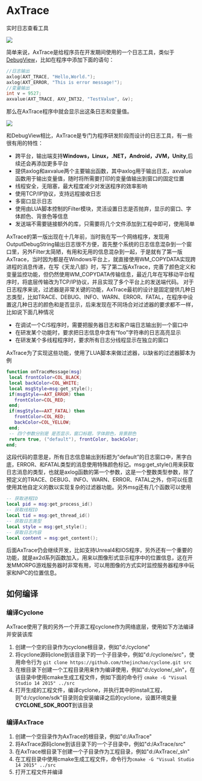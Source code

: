 # AxTrace
实时日志查看工具

![](http://thecodeway.com/blog/wp-content/uploads/2016/05/axtrace01.gif)

简单来说，AxTrace是给程序员在开发期间使用的一个日志工具，类似于[DebugView](https://technet.microsoft.com/en-us/sysinternals/debugview)，比如在程序中添加下面的语句：
```C++
//日志输出
axlog(AXT_TRACE, "Hello,World.");
axlog(AXT_ERROR, "This is error message!");
//变量输出
int v = 9527;
axvalue(AXT_TRACE, AXV_INT32, "TestValue", &v);
```
那么在AxTrace程序中就会显示出这条日志和变量值。

![](http://thecodeway.com/blog/wp-content/uploads/2016/05/axtrace02.gif)

和DebugView相比，AxTrace是专门为程序研发阶段而设计的日志工具，有一些很有用的特性：
* 跨平台，输出端支持**Windows，Linux，.NET，Android，JVM，Unity**,后续还会再添加更多平台
* 提供axlog和axvalue两个主要输出函数，其中axlog用于输出日志，axvalue函数用于输出变量值，随时将所需要打印的变量值输出到窗口的固定位置
* 线程安全，无阻塞，最大程度减少对发送程序的效率影响
* 使用TCP/IP协议，支持远程接收日志
* 多窗口显示日志
* 使用由LUA脚本控制的Filter模块，灵活设置日志是否抛弃，显示的窗口、字体颜色、背景色等信息
* 发送端不需要链接额外的库，只需要将几个文件添加到工程中即可，使用简单

AxTrace的第一版出现在十几年前，当时我在写一个网络程序，发现用OutputDebugString输出日志很不方便，首先整个系统的日志信息混杂到一个窗口里，另外Filter太简陋，有用和无用的信息混杂到一起，于是就有了第一版AxTrace，当时因为都是在Windows平台上，就直接使用WM_COPYDATA实现跨进程的消息传递，在写《天龙八部》时，写了第二版AxTrace，完善了颜色定义和变量监控功能，但仍然使用WM_COPYDATA传输信息，最近几年在写移动平台程序时，将底层传输改为TCP/IP协议，并且实现了多个平台上的发送端代码。
对于日志程序来说，过滤器是非常关键的功能，AxTrace最初的设计是固定提供几种日志类型，比如TRACE、DEBUG、INFO、WARN、ERROR、FATAL，在程序中设置这几种日志的颜色和是否显示，后来发现在不同场合对过滤器的要求都不一样，比如说下面几种情况
* 在调试一个C/S程序时，需要把服务器日志和客户端日志输出到一个窗口中
* 在研发某个功能时，要求把日志信息中含有“foo”字符串的日志高亮显示
* 在研发某个多线程程序时，要求所有日志分线程显示在独立的窗口

AxTrace为了实现这些功能，使用了LUA脚本来做过滤器，以缺省的过滤器脚本为例
```LUA
function onTraceMessage(msg) 
 local frontColor=COL_BLACK; 
 local backColor=COL_WHITE; 
 local msgStyle=msg:get_style(); 
 if(msgStyle==AXT_ERROR) then 
   frontColor=COL_RED; 
 end; 
 if(msgStyle==AXT_FATAL) then 
   frontColor=COL_RED; 
   backColor=COL_YELLOW; 
 end; 
 -- 四个参数分别是 是否显示，窗口标题，字体颜色，背景颜色
 return true, ("default"), frontColor, backColor; 
end; 
```
这段代码的意思是，所有日志信息输出到标题为”default”的日志窗口中，黑字白底，ERROR、和FATAL类型的消息使用特殊颜色标记。msg:get_style()用来获取日志消息的类型，也就是axlog函数的第一个参数，这是一个整数类型参数，除了预定义的TRACE、DEBUG、INFO、WARN、ERROR、FATAL之外，你可以任意使用其他自定义的数以实现复杂的过滤器功能。另外msg还有几个函数可以使用
```LUA
-- 获取进程ID
local pid = msg:get_process_id()
-- 获取线程ID
local tid = msg:get_thread_id()
-- 获取日志类型
local style = msg:get_style();
-- 获取日志内容
local content = msg:get_content();
```
后面AxTrace仍会继续开发，比如支持Unreal4和IOS程序，另外还有一个重要的功能，就是ax2d系列函数加入，用来以图像形式显示程序中的位置信息，这在开发MMORPG游戏服务器时非常有用，可以用图像的方式实时监控服务器程序中玩家和NPC的位置信息。

## 如何编译
### 编译Cyclone
AxTrace使用了我的另外一个开源工程cyclone作为网络底层，使用如下方法编译并安装该库

1.  创建一个空的目录作为cyclone根目录，例如"d:/cyclone"
2.  将cyclone源码clone到该目录下的一个子目录中，例如"d:/cyclone/src"，使用命令行为
``` git clone https://github.com/thejinchao/cyclone.git src ```
3.  在根目录下创建一个工程目录用来作为编译使用，例如"d:/cyclone/_sln"，在该目录中使用cmake生成工程文件，例如下面的命令行
``` cmake -G "Visual Studio 14 2015" ../src  ```
4.  打开生成的工程文件，编译cyclone，并执行其中的install工程，则"d:/cyclone/sdk"目录则会安装编译之后的cyclone，设置环境变量**CYCLONE_SDK_ROOT**到该目录

### 编译AxTrace
1. 创建一个空目录作为AxTrace的根目录，例如"d:/AxTrace"
2. 将AxTrace源码clone到该目录下的一个子目录中，例如"d:/AxTrace/src"
3. 在AxTrace根目录下创建一个子目录作为工程目录，例如"d:/AxTrace/_sln"
4. 在工程目录中使用cmake生成工程文件，命令行为```cmake -G "Visual Studio 14 2015" ../src ```
5. 打开工程文件并编译

